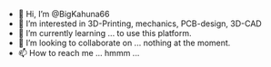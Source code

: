 - 👋 Hi, I’m @BigKahuna66
- 👀 I’m interested in 3D-Printing, mechanics, PCB-design, 3D-CAD
- 🌱 I’m currently learning ... to use this platform.
- 💞️ I’m looking to collaborate on ... nothing at the moment.
- 📫 How to reach me ... hmmm ... 

<!---
BigKahuna66/BigKahuna66 is a ✨ special ✨ repository because its `README.md` (this file) appears on your GitHub profile.
You can click the Preview link to take a look at your changes.
--->
